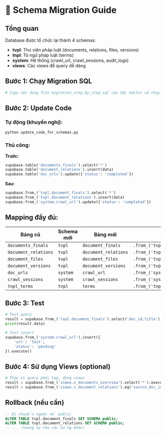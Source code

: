 # 🔄 Schema Migration Guide

## Tổng quan

Database được tổ chức lại thành 4 schemas:
- **tvpl**: Thư viện pháp luật (documents, relations, files, versions)
- **tnpl**: Từ ngữ pháp luật (terms)
- **system**: Hệ thống (crawl_url, crawl_sessions, audit_logs)
- **views**: Các views để query dễ dàng

## Bước 1: Chạy Migration SQL

```bash
# Copy nội dung file migration_step_by_step.sql vào SQL editor và chạy
```

## Bước 2: Update Code

### Tự động (khuyến nghị):
```bash
python update_code_for_schemas.py
```

### Thủ công:

**Trước:**
```python
supabase.table('documents_finals').select('*')
supabase.table('document_relations').insert(data)
supabase.table('doc_urls').update({'status': 'completed'})
```

**Sau:**
```python
supabase.from_('tvpl.document_finals').select('*')
supabase.from_('tvpl.document_relations').insert(data)
supabase.from_('system.crawl_url').update({'status': 'completed'})
```

## Mapping đầy đủ:

| Bảng cũ | Schema mới | Bảng mới | Code mới |
|---------|------------|----------|----------|
| `documents_finals` | `tvpl` | `document_finals` | `.from_('tvpl.document_finals')` |
| `document_relations` | `tvpl` | `document_relations` | `.from_('tvpl.document_relations')` |
| `document_files` | `tvpl` | `document_files` | `.from_('tvpl.document_files')` |
| `document_versions` | `tvpl` | `document_versions` | `.from_('tvpl.document_versions')` |
| `doc_urls` | `system` | `crawl_url` | `.from_('system.crawl_url')` |
| `crawl_sessions` | `system` | `crawl_sessions` | `.from_('system.crawl_sessions')` |
| `tnpl_terms` | `tnpl` | `terms` | `.from_('tnpl.terms')` |

## Bước 3: Test

```python
# Test query
result = supabase.from_('tvpl.document_finals').select('doc_id,title').limit(5).execute()
print(result.data)

# Test insert
supabase.from_('system.crawl_url').insert({
    'url': 'test',
    'status': 'pending'
}).execute()
```

## Bước 4: Sử dụng Views (optional)

```python
# Thay vì query phức tạp, dùng views
result = supabase.from_('views.v_documents_overview').select('*').execute()
result = supabase.from_('views.v_document_relations').eq('source_doc_id', '676102').execute()
```

## Rollback (nếu cần)

```sql
-- Di chuyển ngược về public
ALTER TABLE tvpl.document_finals SET SCHEMA public;
ALTER TABLE tvpl.document_relations SET SCHEMA public;
-- ... (tương tự cho các bảng khác)
```
